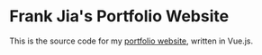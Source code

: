 # Frank Jia's Portfolio Website

This is the source code for my [portfolio website](https://jiafrank.com/), written in Vue.js.
